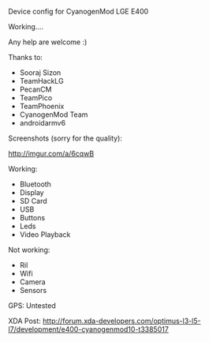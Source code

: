 Device config for CyanogenMod LGE E400

Working.... 

Any help are welcome :)

Thanks to:
- Sooraj Sizon
- TeamHackLG
- PecanCM
- TeamPico
- TeamPhoenix
- CyanogenMod Team
- androidarmv6

Screenshots (sorry for the quality):

http://imgur.com/a/6cqwB

Working:
- Bluetooth
- Display
- SD Card
- USB
- Buttons
- Leds
- Video Playback

Not working:
- Ril
- Wifi
- Camera
- Sensors

GPS: Untested

XDA Post:
http://forum.xda-developers.com/optimus-l3-l5-l7/development/e400-cyanogenmod10-t3385017
